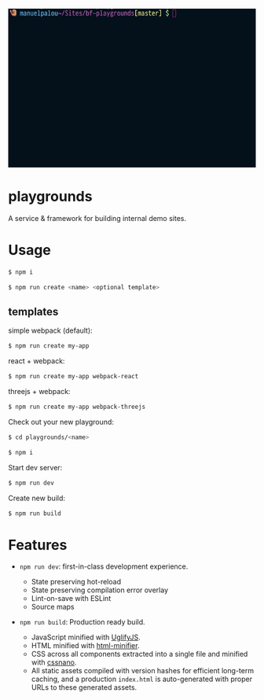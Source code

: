 <p align="center">
  <img src="bf-pg.gif" />
</p>

# playgrounds

A service & framework for building internal demo sites.

# Usage

```bash
$ npm i
```

```bash
$ npm run create <name> <optional template>
```

## templates

simple webpack (default):

```bash
$ npm run create my-app
```

react + webpack:

```bash
$ npm run create my-app webpack-react
```

threejs + webpack:

```bash
$ npm run create my-app webpack-threejs
```

Check out your new playground:

```bash
$ cd playgrounds/<name>
```

```bash
$ npm i
```

Start dev server:

```bash
$ npm run dev
```

Create new build:

```bash
$ npm run build
```


# Features

- `npm run dev`: first-in-class development experience.
  - State preserving hot-reload
  - State preserving compilation error overlay
  - Lint-on-save with ESLint
  - Source maps

- `npm run build`: Production ready build.
  - JavaScript minified with [UglifyJS](https://github.com/mishoo/UglifyJS2).
  - HTML minified with [html-minifier](https://github.com/kangax/html-minifier).
  - CSS across all components extracted into a single file and minified with [cssnano](https://github.com/ben-eb/cssnano).
  - All static assets compiled with version hashes for efficient long-term caching, and a production `index.html` is auto-generated with proper URLs to these generated assets.

